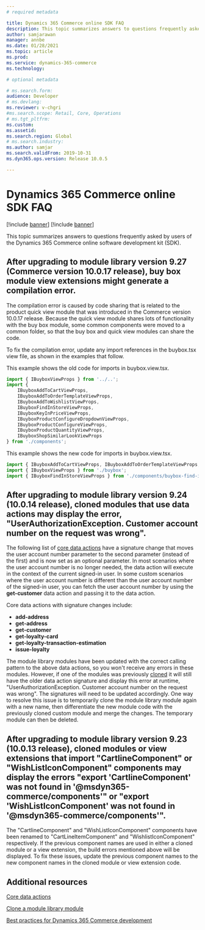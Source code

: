 ```yaml
---
# required metadata

title: Dynamics 365 Commerce online SDK FAQ
description: This topic summarizes answers to questions frequently asked by users of the Dynamics 365 Commerce online software development kit (SDK).
author: samjarawan
manager: annbe
ms.date: 01/28/2021
ms.topic: article
ms.prod: 
ms.service: dynamics-365-commerce
ms.technology: 

# optional metadata

# ms.search.form: 
audience: Developer
# ms.devlang: 
ms.reviewer: v-chgri
#ms.search.scope: Retail, Core, Operations
# ms.tgt_pltfrm: 
ms.custom: 
ms.assetid: 
ms.search.region: Global
# ms.search.industry: 
ms.author: samjar
ms.search.validFrom: 2019-10-31
ms.dyn365.ops.version: Release 10.0.5

---
```

# Dynamics 365 Commerce online SDK FAQ

[!include [banner](../includes/banner.md)]
[!include [banner](../includes/preview-banner.md)]

This topic summarizes answers to questions frequently asked by users of the Dynamics 365 Commerce online software development kit (SDK).

## After upgrading to module library version 9.27 (Commerce version 10.0.17 release), buy box module view extensions might generate a compilation error.

The compilation error is caused by code sharing that is related to the product quick view module that was introduced in the Commerce version 10.0.17 release. Because the quick view module shares lots of functionality with the buy box module, some common components were moved to a common folder, so that the buy box and quick view modules can share the code.

To fix the compilation error, update any import references in the buybox.tsx view file, as shown in the examples that follow.

This example shows the old code for imports in buybox.view.tsx.

```typescript
import { IBuyboxViewProps } from '../..';
import {
    IBuyboxAddToCartViewProps,
    IBuyboxAddToOrderTemplateViewProps,
    IBuyboxAddToWishlistViewProps,
    IBuyboxFindInStoreViewProps,
    IBuyboxKeyInPriceViewProps,
    IBuyboxProductConfigureDropdownViewProps,
    IBuyboxProductConfigureViewProps,
    IBuyboxProductQuantityViewProps,
    IBuyboxShopSimilarLookViewProps
} from './components';
```

This example shows the new code for imports in buybox.view.tsx.

```typescript
import { IBuyboxAddToCartViewProps, IBuyboxAddToOrderTemplateViewProps, IBuyboxAddToWishlistViewProps, IBuyboxKeyInPriceViewProps, IBuyboxProductConfigureDropdownViewProps, IBuyboxProductConfigureViewProps, IBuyboxProductQuantityViewProps, IBuyboxShopSimilarLookViewProps } from '../../common';
import { IBuyboxViewProps } from './buybox';
import { IBuyboxFindInStoreViewProps } from './components/buybox-find-in-store';
```

## After upgrading to module library version 9.24 (10.0.14 release), cloned modules that use data actions may display the error, "UserAuthorizationException. Customer account number on the request was wrong".

The following list of [core data actions](core-data-actions.md) have a signature change that moves the user account number parameter to the second parameter (instead of the first) and is now set as an optional parameter. In most scenarios where the user account number is no longer needed, the data action will execute in the context of the current signed-in user. In some custom scenarios where the user account number is different than the user account number of the signed-in user, you can fetch the user account number by using the **get-customer** data action and passing it to the data action.

Core data actions with signature changes include:
 
- **add-address**
- **get-address**
- **get-customer**
- **get-loyalty-card**
- **get-loyalty-transaction-estimation**
- **issue-loyalty**

The module library modules have been updated with the correct calling pattern to the above data actions, so you won't receive any errors in these modules. However, if one of the modules was previously [cloned](clone-starter-module.md) it will still have the older data action signature and display this error at runtime, "UserAuthorizationException. Customer account number on the request was wrong". The signatures will need to be updated accordingly. One way to resolve this issue is to temporarily clone the module library module again with a new name, then differentiate the new module code with the previously cloned custom module and merge the changes. The temporary module can then be deleted.

## After upgrading to module library version 9.23 (10.0.13 release), cloned modules or view extensions that import "CartlineComponent" or "WishListIconComponent" components may display the errors "export 'CartlineComponent' was not found in '@msdyn365-commerce/components'" or "export 'WishListIconComponent' was not found in '@msdyn365-commerce/components'".

The "CartlineComponent" and "WishListIconComponent" components have been renamed to "CartLineItemComponent" and "WishlistIconComponent" respectively. If the previous component names are used in either a cloned module or a view extension, the build errors mentioned above will be displayed. To fix these issues, update the previous component names to the new component names in the cloned module or view extension code.

## Additional resources

[Core data actions](core-data-actions.md)

[Clone a module library module](clone-starter-module.md)

[Best practices for Dynamics 365 Commerce development](best-practices-dev.md)
